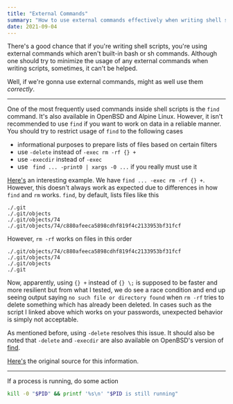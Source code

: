 ```yaml
---
title: "External Commands"
summary: "How to use external commands effectively when writing shell scripts"
date: 2021-09-04
---
```


There's a good chance that if you're writing shell scripts, you're using external commands which
aren't built-in bash or sh commands. Although one should try to minimize the usage of any external
commands when writing scripts, sometimes, it can't be helped.

Well, if we're gonna use external commands, might as well use them *correctly*.

---

One of the most frequently used commands inside shell scripts is the `find` command. It's also
available in OpenBSD and Alpine Linux. However, it isn't recommended to use `find` if you want to
work on data in a reliable manner. You should try to restrict usage of `find` to the following cases

- informational purposes to prepare lists of files based on certain filters
- use `-delete` instead of `-exec rm -rf {} +`
- use `-execdir` instead of `-exec`
- use ` find ... -print0 | xargs -0 ...` if you really must use it

[Here's](https://github.com/8go/pass-grave/blob/6f26a1bcc046a5d85fb74a4ab27af5c78e66a932/grave.bash#L160)
an interesting example. We have `find ... -exec rm -rf {} +`. However, this doesn't always work as
expected due to differences in how `find` and `rm` works. `find`, by default, lists files like this

```
./.git
./.git/objects
./.git/objects/74
./.git/objects/74/c880afeeca5898cdhf819f4c2133953bf31fcf
```

However, `rm -rf` works on files in this order

```
./.git/objects/74/c880afeeca5898cdhf819f4c2133953bf31fcf
./.git/objects/74
./.git/objects
./.git
```

Now, apparently, using `{} +` instead of `{} \;` is supposed to be faster and more resilient but
from what I tested, we do see a race condition and end up seeing output saying `no such file or
directory found` when `rm -rf` tries to delete something which has already been deleted. In cases
such as the script I linked above which works on your passwords, unexpected behavior is simply not
acceptable.

As mentioned before, using `-delete` resolves this issue. It should also be noted that `-delete` and
`-execdir` are also available on OpenBSD's version of [find](https://man.openbsd.org/find.1).

[Here's](https://www.gnu.org/software/findutils/manual/html_node/find_html/Security-Considerations-for-find.html)
the original source for this information.

---

If a process is running, do some action

```sh
kill -0 "$PID" && printf '%s\n' "$PID is still running"
```
